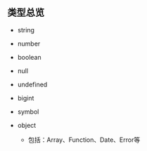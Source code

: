 ## 类型总览

* string

* number

* boolean

* null

* undefined

* bigint

* symbol

* object

  * 包括：Array、Function、Date、Error等

  